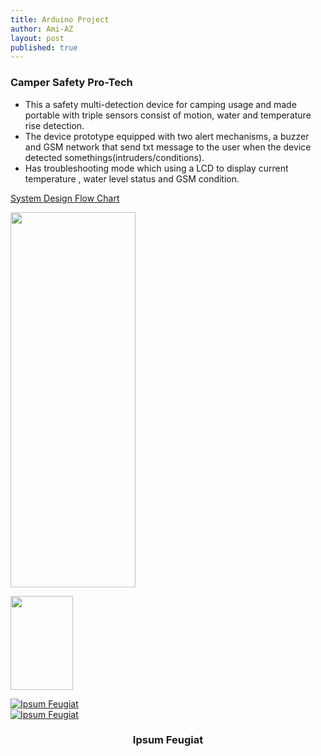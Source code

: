 ```yaml
---
title: Arduino Project
author: Ami-AZ
layout: post
published: true
---
```


<h3>Camper Safety Pro-Tech</h3>

- This a safety multi-detection device for camping usage and made portable with triple sensors consist of motion, water and temperature rise detection. 
- The device prototype equipped with two alert mechanisms, a buzzer and GSM network that send txt message to the user when the device detected somethings(intruders/conditions). 
- Has troubleshooting mode which using a LCD to display current temperature , water level status and GSM condition.

<u>System Design Flow Chart</u>
<span class="image center"><img src="{{ 'assets/images/systemdesign.PNG' | relative_url }}" alt="" /></span>

<span class="image center"><img src="{{ 'assets/images/systemdesign.PNG' | relative_url }}" alt="" width="200" height="600" /></span>


<span class="image center"><img src="{{ 'assets/images/troubleshooting.PNG' | relative_url }}" alt="" width="100" height="150" /></span>

<div class="4u 12u$(mobile)">
      <div class="item">
        <a href="#" class="image fit"><img src="{{ 'assets/images/projectcase.PNG' | relative_url }}" alt="Ipsum Feugiat" /></a>
      
  </div>
</div>


<div class="4u 12u$(mobile)">
      <div class="item">
        <a href="#" class="image fit"><img src="{{ 'assets/images/wiringcase.PNG' | relative_url }}" alt="Ipsum Feugiat" /></a>
        <header>
          <h3>Ipsum Feugiat</h3>
        </header>
  </div>
</div>
